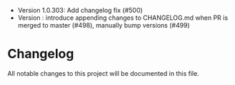 - Version 1.0.303: Add changelog fix (#500)
- Version : introduce appending changes to CHANGELOG.md when PR is merged to master (#498), manually bump versions (#499)
# Changelog

All notable changes to this project will be documented in this file.
